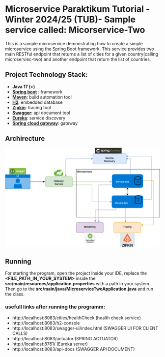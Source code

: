 # Microservice Paraktikum Tutorial -Winter 2024/25 (TUB)- Sample service called: Micorservice-Two

This is a sample microservice demonstrating how to create a simple microservice using the Spring Boot framework. This service provides two main RESTful endpoint that returns a list of cities for a given country(calling microserviec-two) and another endpoint that return the list of countries.
## Project Technology Stack:

- **Java 17 (+)**
- [**Spring boot**](https://spring.io/projects/spring-boot) : framework
- [**Maven**](https://maven.apache.org/): build automation tool 
- [**H2**](https://www.h2database.com/html/main.html): embedded database
- [**Zipkin**](https://zipkin.io/pages/quickstart.html): tracing tool 
- [**Swagger**](https://swagger.io/tools/swagger-ui/): api document tool
- [**Eureka**](https://cloud.spring.io/spring-cloud-netflix/reference/html/): service discovery
- [**Spring cloud gateway**](https://spring.io/projects/spring-cloud-gateway): gateway

## Archirecture
![Architecture Diagram](Microservice-Application-Arch.png)

## Running

For starting the program, open the project inside your IDE, replace the **<FILE_PATH_IN_YOUR_SYSTEM>** inside the **src/main/resources/application.properties** with a path in your system. Then go to the **src/main/java/MicroserviceTwoApplication.java** and run the class.

### usefull links after running the programm:

- http://localhost:8083/cities/healthCheck (health check service)
- http://localhost:8083/h2-console
- http://localhost:8083/swagger-ui/index.html (SWAGGER UI FOR CLIENT CALLS)
- http://localhost:8083/actuator (SPRING ACTUATOR)
- http://localhost:8761/ (Eureka server)
- http://localhost:8083/api-docs (SWAGGER API DOCUMENT)
  

